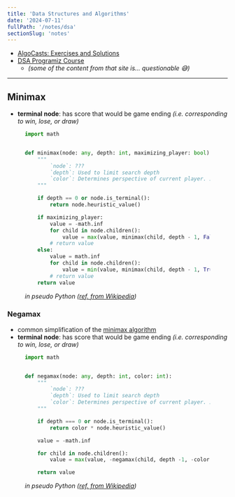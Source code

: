 ```yaml
---
title: 'Data Structures and Algorithms'
date: '2024-07-11'
fullPath: '/notes/dsa'
sectionSlug: 'notes'
---
```


- [AlgoCasts: Exercises and Solutions](/notes/dsa/algorithm-exercises/algo-casts)
- [DSA Programiz Course](/notes/dsa/programiz-course)
    - _(some of the content from that site is... questionable 😅)_

---

## Minimax

- **terminal node**: has score that would be game ending _(i.e. corresponding to win, lose, or draw)_

<figure>

```python
import math


def minimax(node: any, depth: int, maximizing_player: bool):
    """
        `node`: ???
        `depth`: Used to limit search depth
        `color`: Determines perspective of current player. In a two-player game, would be `1` if Player A, `-1` if Player B
    """

    if depth == 0 or node.is_terminal():
        return node.heuristic_value()

    if maximizing_player:
        value = -math.inf
        for child in node.children():
            value = max(value, minimax(child, depth - 1, False))
        # return value
    else:
        value = math.inf
        for child in node.children():
            value = min(value, minimax(child, depth - 1, True))
        # return value
    return value


```

<figcaption>

_in pseudo Python ([ref. from Wikipedia](https://en.wikipedia.org/wiki/Minimax))_

</figcaption>
</figure>



### Negamax

- common simplification of the [minimax algorithm](#minimax)
- **terminal node**: has score that would be game ending _(i.e. corresponding to win, lose, or draw)_


<figure>

```python
import math


def negamax(node: any, depth: int, color: int):
    """
        `node`: ???
        `depth`: Used to limit search depth
        `color`: Determines perspective of current player. In a two-player game, would be `1` if Player A, `-1` if Player B
    """

    if depth === 0 or node.is_terminal():
        return color * node.heuristic_value()

    value = -math.inf

    for child in node.children():
        value = max(value, -negamax(child, depth -1, -color))

    return value

```

<figcaption>

_in pseudo Python ([ref. from Wikipedia](https://en.wikipedia.org/wiki/Negamax))_

</figcaption>
</figure>
